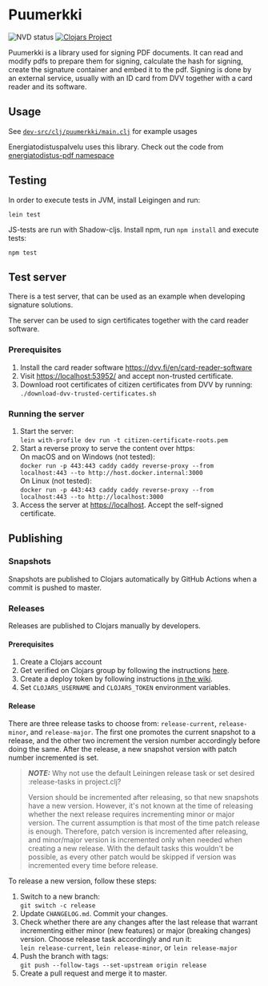 # Puumerkki
![NVD status](https://github.com/solita/puumerkki/actions/workflows/nvd.yml/badge.svg)
[![Clojars Project](https://img.shields.io/clojars/v/io.github.solita/puumerkki.svg)](https://clojars.org/io.github.solita/puumerkki)

Puumerkki is a library used for signing PDF documents. It can read and modify pdfs to prepare them for signing, calculate the hash for signing, create the signature container and embed it to the pdf. Signing is done by an external service, usually with an ID card from DVV together with a card reader and its software.

## Usage

See [`dev-src/clj/puumerkki/main.clj`](dev-src/clj/puumerkki/main.clj) for example usages

Energiatodistuspalvelu uses this library. Check out the code from [energiatodistus-pdf namespace](https://github.com/solita/ara-etp/blob/main/etp-core/etp-backend/src/main/clj/solita/etp/service/energiatodistus_pdf.clj)

## Testing

In order to execute tests in JVM, install Leigingen and run:

```
lein test
```

JS-tests are run with Shadow-cljs. Install npm, run `npm install` and execute tests:
```
npm test
```

## Test server
There is a test server, that can be used as an example when developing signature solutions. 

The server can be used to sign certificates together with the card reader software.

### Prerequisites
1. Install the card reader software <https://dvv.fi/en/card-reader-software>
1. Visit <https://localhost:53952/> and accept non-trusted certificate.
1. Download root certificates of citizen certificates from DVV by running:\
`./download-dvv-trusted-certificates.sh`
 
### Running the server
1. Start the server:\
`lein with-profile dev run -t citizen-certificate-roots.pem`
1. Start a reverse proxy to serve the content over https:\
On macOS and on Windows (not tested):\
`docker run -p 443:443 caddy caddy reverse-proxy --from localhost:443 --to http://host.docker.internal:3000`\
On Linux (not tested):\
`docker run -p 443:443 caddy caddy reverse-proxy --from localhost:443 --to http://localhost:3000`
1. Access the server at <https://localhost>. Accept the self-signed certificate.

## Publishing
### Snapshots
Snapshots are published to Clojars automatically by GitHub Actions when a commit is pushed to master.

### Releases
Releases are published to Clojars manually by developers. 

#### Prerequisites
1. Create a Clojars account 
1. Get verified on Clojars group by following the instructions [here](https://clojars.org/verify/group).
1. Create a deploy token by following instructions [in the wiki](https://github.com/clojars/clojars-web/wiki/Deploy-Tokens).
1. Set `CLOJARS_USERNAME` and `CLOJARS_TOKEN` environment variables.

#### Release
There are three release tasks to choose from: `release-current`, `release-minor`, and `release-major`.
The first one promotes the current snapshot to a release, and the other two increment the version number accordingly before doing the same.
After the release, a new snapshot version with patch number incremented is set. 

> **_NOTE:_**
> Why not use the default Leiningen release task or set desired :release-tasks in project.clj?
> 
> Version should be incremented after releasing, so that new snapshots have a new version.
> However, it's not known at the time of releasing whether the next release requires incrementing minor or major version. The current assumption is that most of the time patch release is enough. Therefore, patch version is incremented after releasing, and minor/major version is incremented only when needed when creating a new release. With the default tasks this wouldn't be possible, as every other patch would be skipped if version was incremented every time before release.

To release a new version, follow these steps:
1. Switch to a new branch:\
`git switch -c release`
1. Update `CHANGELOG.md`. Commit your changes.
1. Check whether there are any changes after the last release that warrant incrementing either minor (new features) or major (breaking changes) version.
Choose release task accordingly and run it:\
`lein release-current`, `lein release-minor`, or `lein release-major`
1. Push the branch with tags:\
`git push --follow-tags --set-upstream origin release`
1. Create a pull request and merge it to master.
